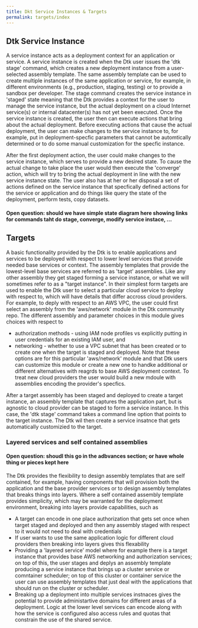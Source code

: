 ```yaml
---
title: Dkt Service Instances & Targets
permalink: targets/index
---
```


## Dtk Service Instance

A service instance acts as a deployment context for an application or service. A service instance is created when the Dtk user issues the 'dtk stage' command, which creates a new deployment instance from a user-selected assembly template.  The same assembly template can be used to create multiple instances of the same application or service, for example, in different environments (e.g., production, staging, testing) or to provide a sandbox per developer.  The stage command creates the service instance in 'staged' state meaning that the Dtk provides a context for the user to manage the service instance, but the actual deployment on a cloud Internet service(s) or internal datacenter(s) has not yet been executed. Once the service instance is created, the user then can execute actions that bring about the actual deployment. Before executing actions that cause the actual deployment, the user can make changes to the service instance to, for example, put in deployment-specfic parameters that cannot be automtically determined or to do some manual customization for the specfic instance.  

After the first deployment action, the user could make changes to the service instance, which serves to provide a new desired state. To cause the actual change to take place the user would then execute the 'converge' action, which will try to bring the actual deployment in line with the new service instance state. The user also has at her or her disposal a set of actions defined on the service instance that specfically defined actions for the service or application and do things like query the state of the deployment, perform tests, copy datasets.

#### Open question: should we have simple state diagram here showing links for commands taht do stage, converge, modify service instace, ...

## Targets

A basic functionality provided by the Dtk is to enable applications and services to be deployed with respect to lower level services that provide needed base services or context. The assembly templates that provide the lowest-level base services are referred to as 'target' assemblies.  Like any other assembly they get staged forming a service instance, or what we will sometimes refer to as a "target instance". In their simplest form targets are used to enable the Dtk user to select a particular cloud service to deploy with respect to, which will have details that differ accross cloud providers. For example, to deply with respect to an AWS VPC, the user could first select an assembly from the 'aws/network' module in the Dtk community repo. The different assembly and parameter choices in this module gives choices with respect to
* authorization methods - using IAM node profiles vs explicitly putting in user credentials for an existing IAM user, and 
* networking - whether to use a VPC subnet that has been created or to create one when the target is staged and deployed. 
Note that these options are for this particular 'aws/network' module and that Dtk users can customize this module or create a new one to handke additional or different alternatives with reagrds to base AWS deployment context. To treat new cloud providers the user would build a new mdoule with assemblies encoding the provider's specfics.  

After a target assembly has been staged and deployed to create a target instance, an assembly template that captures the application part, but is agnostic to cloud provider can be staged to form a service instance. In this case, the 'dtk stage' command takes a command line option that points to the target instance. The Dtk wil then create a service insatnce that gets automatically customizied to the target.  


### Layered services and self contained assemblies

#### Open question: shoudl this go in the adbvances section; or have whole thing or pieces kept here

The Dtk provides the flexibility to design assembly templates that are self contained, for example, having components that will provision both the application and the base provider services or to design assembly templates that breaks things into layers. Where a self contained assembly template provides simplicity, which may be warranted for the deployment environment, breaking into layers provide capabilities, such as
* A target can encode in one place authorization that gets set once when target staged and deployed and then any assembly staged with respect to it would not need to deal with credentials
* If user wants to use the same application logic for different cloud providers then breaking into layers gives this flexability
* Providing a 'layered service' model where for example there is a target instance that provides base AWS networking and authorization services; on top of this, the user stages and deplys an assembly template producing a service instance that brings up a cluster service or comntainer scheduler; on top of this cluster or container service the user can use assembly templates that just deal with the applications that should run on the cluster or scheduler.
* Breaking up a deployment into multiple services instnaces gives the potential to provide administartive domains for different areas of a deployment. Logic at the lower level services can encode along with how the service is configured also access rules and quotas that constrain the use of the shared service.



